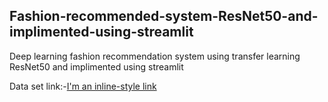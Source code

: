 ## Fashion-recommended-system-ResNet50-and-implimented-using-streamlit

Deep learning fashion recommendation system using transfer learning ResNet50 and implimented using streamlit

 Data set link:-[I'm an inline-style link](https://www.kaggle.com/datasets/vikashrajluhaniwal/fashion-images)
